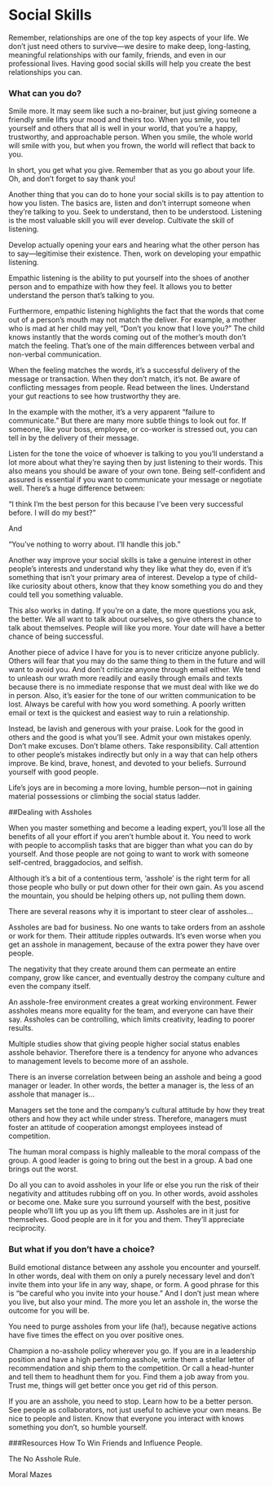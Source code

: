 ﻿# Social Skills

Remember, relationships are one of the top key aspects of your life. We don’t just need others to survive—we desire to make deep, long-lasting, meaningful relationships with our family, friends, and even in our 
professional lives. Having good social skills will help you create the best relationships you can. 

### What can you do? 

Smile more. It may seem like such a no-brainer, but just giving someone a friendly smile lifts your mood and theirs too. When you smile, you tell yourself and others that all is well in your world, that you’re a 
happy, trustworthy, and approachable person. When you smile, the whole world will smile with you, but when you frown, the world will reflect that back to you. 

In short, you get what you give. Remember that as you go about your life. Oh, and don’t forget to say thank you!

Another thing that you can do to hone your social skills is to pay attention to how you listen. The basics are, listen and don’t interrupt someone when they’re talking to you. Seek to understand, then to be understood. Listening is the most valuable skill you will ever develop. Cultivate the skill of listening. 

Develop actually opening your ears and hearing what the other person has to say—legitimise their existence. Then, work on developing your empathic listening.  

Empathic listening is the ability to put yourself into the shoes of another person and to empathize with how they feel. It allows you to better understand the person that’s talking to you.

Furthermore, empathic listening highlights the fact that the words that come out of a person’s mouth may not match the deliver. For example, a mother who is mad at her child may yell, “Don’t you know that I love you?” The child knows instantly that the words coming out of the mother’s mouth don’t match the feeling. That’s one of the main differences between verbal and non-verbal communication. 

When the feeling matches the words, it’s a successful delivery of the message or transaction. When they don’t match, it’s not. Be aware of conflicting messages from people. Read between the lines. Understand your gut reactions to see how trustworthy they are. 

In the example with the mother, it’s a very apparent “failure to communicate.” But there are many more subtle things to look out for. If someone, like your boss, employee, or co-worker is stressed out, you can tell in by the delivery of their message. 

Listen for the tone the voice of whoever is talking to you you’ll understand a lot more about what they’re saying then by just listening to their words. This also means you should be aware of your own tone. Being self-confident and assured is essential if you want to communicate your message or negotiate well. There’s a huge difference between:

“I think I’m the best person for this because I’ve been very successful before. I will do my best?”

And

“You’ve nothing to worry about. I’ll handle this job.”


Another way improve your social skills is take a genuine interest in other people’s interests and understand why they like what they do, even if it’s something that isn’t your primary area of interest. Develop a type of child-like curiosity about others, know that they know something you do and they could tell you something valuable.

This also works in dating. If you’re on a date, the more questions you ask, the better. We all want to talk about ourselves, so give others the chance to talk about themselves. People will like you more. Your date will have a better chance of being successful. 

Another piece of advice I have for you is to never criticize anyone publicly. Others will fear that you may do the same thing to them in the future and will want to avoid you. And don’t criticize anyone through email either. We tend to unleash our wrath more readily and easily through emails and texts because there is no immediate response that 
we must deal with like we do in person. Also, it’s easier for the tone of our written communication to be lost. Always be careful with how you word something. A poorly written email or text is the quickest and easiest way to ruin a relationship. 

Instead, be lavish and generous with your praise. Look for the good in others and the good is what you’ll see. Admit your own mistakes openly. Don’t make excuses. Don’t blame others. Take responsibility. Call attention to other people’s mistakes indirectly but only in a way that can help others improve. Be kind, brave, honest, and devoted to your beliefs. Surround yourself with good people. 

Life’s joys are in becoming a more loving, humble person—not in gaining material possessions or climbing the social status ladder. 

##Dealing with Assholes

When you master something and become a leading expert, you’ll lose all the benefits of all your effort if you aren’t humble about it. You need to work with people to accomplish tasks that are bigger than what you can 
do by yourself. And those people are not going to want to work with someone self-centred, braggadocios, and selfish. 

Although it’s a bit of a contentious term, ‘asshole’ is the right term for all those people who bully or put down other for their own gain. As you ascend the mountain, you should be helping others up, not pulling them down.

There are several reasons why it is important to steer clear of assholes… 

Assholes are bad for business. No one wants to take orders from an asshole or work for them. Their attitude ripples outwards. It’s even worse when you get an asshole in management, because of the extra power they have over people.

The negativity that they create around them can permeate an entire company, grow like cancer, and eventually destroy the company culture and even the company itself.

An asshole-free environment creates a great working environment. Fewer assholes means more equality for the team, and everyone can have their say. Assholes can be controlling, which limits creativity, leading to poorer results. 

Multiple studies show that giving people higher social status enables asshole behavior. Therefore there is a tendency for anyone who advances to management levels to become more of an asshole. 

There is an inverse correlation between being an asshole and being a good manager or leader. In other words, the better a manager is, the less of an asshole that manager is…

Managers set the tone and the company’s cultural attitude by how they treat others and how they act while under stress. Therefore, managers must foster an attitude of cooperation amongst employees instead of competition. 

The human moral compass is highly malleable to the moral compass of the group. A good leader is going to bring out the best in a group. A bad one brings out the worst.

Do all you can to avoid assholes in your life or else you run the risk of their negativity and attitudes rubbing off on you. In other words, avoid assholes or become one. Make sure you surround yourself with the best, positive people who’ll lift you up as you lift them up. Assholes are in it just for themselves. Good people are in it for you and them. They’ll appreciate reciprocity. 

### But what if you don’t have a choice? 

Build emotional distance between any asshole you encounter and yourself. In other words, deal with them on only a purely necessary level and don’t invite them into your life in any way, shape, or form. A good phrase for this is “be careful who you invite into your house.” And I don’t just mean where you live, but also your mind. The more you let an asshole in, the worse the outcome for you will be.

You need to purge assholes from your life (ha!), because negative actions have five times the effect on you over positive ones.

Champion a no-asshole policy wherever you go. If you are in a leadership position and have a high performing asshole, write them a stellar letter of recommendation and ship them to the competition. Or call a head-hunter and tell them to headhunt them for you. Find them a job away from you. Trust me, things will get better once you get rid of this person.

If you are an asshole, you need to stop. Learn how to be a better person. See people as collaborators, not just useful to achieve your own means. Be nice to people and listen. Know that everyone you interact with knows something you don’t, so humble yourself. 


###Resources
How To Win Friends and Influence People.

The No Asshole Rule.

Moral Mazes
